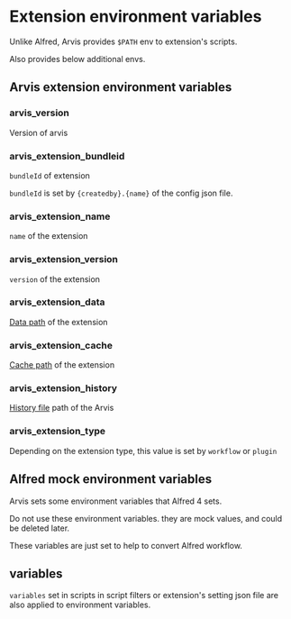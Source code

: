 # Extension environment variables

Unlike Alfred, Arvis provides `$PATH` env to extension's scripts.

Also provides below additional envs.

## Arvis extension environment variables

### arvis_version

Version of arvis

### arvis_extension_bundleid

`bundleId` of extension

`bundleId` is set by `{createdby}.{name}` of the config json file.

### arvis_extension_name

`name` of the extension

### arvis_extension_version

`version` of the extension

### arvis_extension_data

[Data path](./config-file-paths.md) of the extension

### arvis_extension_cache

[Cache path](./config-file-paths.md) of the extension

### arvis_extension_history

[History file](./history.md) path of the Arvis

### arvis_extension_type

Depending on the extension type, this value is set by `workflow` or `plugin`

## Alfred mock environment variables

Arvis sets some environment variables that Alfred 4 sets.

Do not use these environment variables. they are mock values, and could be deleted later.

These variables are just set to help to convert Alfred workflow.

## variables

`variables` set in scripts in script filters or extension's setting json file are also applied to environment variables.